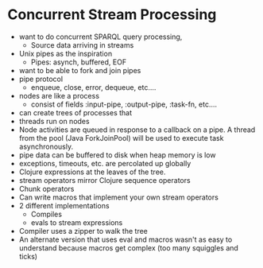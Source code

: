 # Concurrent Stream Processing
* want to do concurrent SPARQL query processing,
  * Source data arriving in streams
* Unix pipes as the inspiration
  * Pipes: asynch, buffered, EOF
* want to be able to fork and join pipes
* pipe protocol
  * enqueue, close, error, dequeue, etc....
* nodes are like a process
  * consist of fields :input-pipe, :output-pipe, :task-fn, etc....
* can create trees of processes that 
* threads run on nodes
* Node activities are queued in response to a callback on a pipe.  A
  thread from the pool (Java ForkJoinPool) will be used to execute
  task asynchronously.
* pipe data can be buffered to disk when heap memory is low
* exceptions, timeouts, etc. are percolated up globally
* Clojure expressions at the leaves of the tree.
* stream operators mirror Clojure sequence operators
* Chunk operators
* Can write macros that implement your own stream operators
* 2 different implementations
  * Compiles
  * evals to stream expressions
* Compiler uses a zipper to walk the tree
* An alternate version that uses eval and macros wasn't as easy to
  understand because macros get complex (too many squiggles and ticks)



